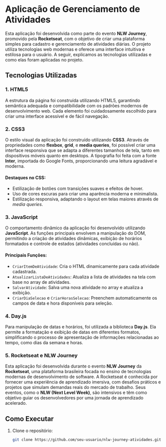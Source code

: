 # Aplicação de Gerenciamento de Atividades

Esta aplicação foi desenvolvida como parte do evento **NLW Journey**, promovido pela **Rocketseat**, com o objetivo de criar uma plataforma simples para cadastro e gerenciamento de atividades diárias. O projeto utiliza tecnologias web modernas e oferece uma interface intuitiva e estilosa para o usuário. A seguir, explicamos as tecnologias utilizadas e como elas foram aplicadas no projeto.

## Tecnologias Utilizadas

### 1. **HTML5**
A estrutura da página foi construída utilizando HTML5, garantindo semântica adequada e compatibilidade com os padrões modernos de desenvolvimento web. Cada elemento foi cuidadosamente escolhido para criar uma interface acessível e de fácil navegação.

### 2. **CSS3**
O estilo visual da aplicação foi construído utilizando **CSS3**. Através de propriedades como **flexbox**, **grid**, e **media queries**, foi possível criar uma interface responsiva que se adapta a diferentes tamanhos de tela, tanto em dispositivos móveis quanto em desktops. A tipografia foi feita com a fonte **Inter**, importada do Google Fonts, proporcionando uma leitura agradável e moderna.

#### Destaques no CSS:
- Estilização de botões com transições suaves e efeitos de hover.
- Uso de cores escuras para criar uma aparência moderna e minimalista.
- Estilização responsiva, adaptando o layout em telas maiores através de *media queries*.

### 3. **JavaScript**
O comportamento dinâmico da aplicação foi desenvolvido utilizando **JavaScript**. As funções principais envolvem a manipulação do DOM, permitindo a criação de atividades dinâmicas, exibição de horários formatados e controle de estados (atividades concluídas ou não).

#### Principais Funções:
- `CriarItemDeAtividade`: Cria o HTML dinamicamente para cada atividade cadastrada.
- `AtualizarListaDeAtividades`: Atualiza a lista de atividades na tela com base no array de atividades.
- `SalvarAtividade`: Salva uma nova atividade no array e atualiza a exibição.
- `CriarDiaSelecao` e `CriarHorasSelecao`: Preenchem automaticamente os campos de data e hora disponíveis para seleção.

### 4. **Day.js**
Para manipulação de datas e horários, foi utilizada a biblioteca **Day.js**. Ela permite a formatação e exibição de datas em diferentes formatos, simplificando o processo de apresentação de informações relacionadas ao tempo, como dias da semana e horas.

### 5. **Rocketseat e NLW Journey**
Esta aplicação foi desenvolvida durante o evento **NLW Journey** da **Rocketseat**, uma plataforma brasileira focada no ensino de tecnologias modernas de desenvolvimento de software. A Rocketseat é conhecida por fornecer uma experiência de aprendizado imersiva, com desafios práticos e projetos que simulam demandas reais do mercado de trabalho. Seus eventos, como o **NLW (Next Level Week)**, são intensivos e têm como objetivo guiar os desenvolvedores por uma jornada de aprendizado acelerado.

## Como Executar

1. Clone o repositório:
   ```bash
   git clone https://github.com/seu-usuario/nlw-journey-atividades.git
